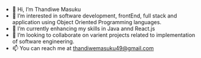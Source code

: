 - 👋 Hi, I’m Thandiwe Masuku
- 👀 I’m interested in software development, frontEnd, full stack and application using Object Oriented Programming languages.
- 🌱 I’m currently enhancing my skills in Java annd React.js
- 💞️ I’m looking to collaborate on varient projects related to implementation of software engineering.
- 📫 You can reach me at thandiwemasuku49@gmail.com 

<!---
thandiweportia/thandiweportia is a ✨ special ✨ repository because its `README.md` (this file) appears on your GitHub profile.
You can click the Preview link to take a look at your changes.
--->

